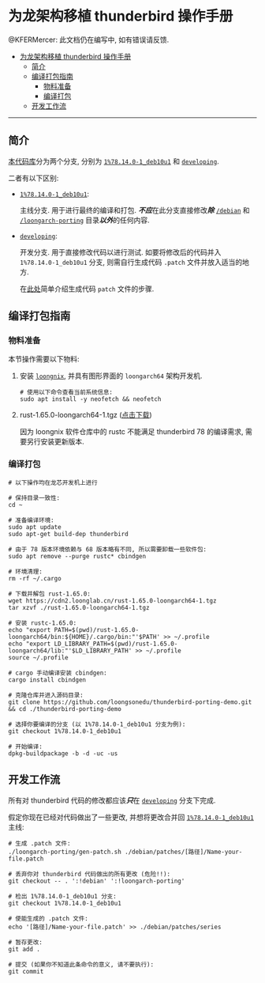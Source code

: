 # 为龙架构移植 thunderbird 操作手册

@KFERMercer: 此文档仍在编写中, 如有错误请反馈.

- [为龙架构移植 thunderbird 操作手册](#为龙架构移植-thunderbird-操作手册)
  - [简介](#简介)
  - [编译打包指南](#编译打包指南)
    - [物料准备](#物料准备)
    - [编译打包](#编译打包)
  - [开发工作流](#开发工作流)

---

## 简介

[本代码库](https://github.com/loongsonedu/thunderbird-porting-demo.git)分为两个分支, 分别为 [`1%78.14.0-1_deb10u1`](https://github.com/loongsonedu/thunderbird-porting-demo/tree/1%2578.14.0-1_deb10u1) 和 [`developing`](https://github.com/loongsonedu/thunderbird-porting-demo/tree/developing).

二者有以下区别:

- [`1%78.14.0-1_deb10u1`](https://github.com/loongsonedu/thunderbird-porting-demo/tree/1%2578.14.0-1_deb10u1):

    主线分支. 用于进行最终的编译和打包. ***不应***在此分支直接修改***除*** [`/debian`](https://github.com/loongsonedu/thunderbird-porting-demo/tree/1%2578.14.0-1_deb10u1/debian) 和 [`/loongarch-porting`](https://github.com/loongsonedu/thunderbird-porting-demo/tree/1%2578.14.0-1_deb10u1/loongarch-porting) 目录***以外***的任何内容.

- [`developing`](https://github.com/loongsonedu/thunderbird-porting-demo/tree/developing):

    开发分支. 用于直接修改代码以进行测试. 如要将修改后的代码并入 `1%78.14.0-1_deb10u1` 分支, 则需自行生成代码 `.patch` 文件并放入适当的地方.

    在[此处](#开发工作流)简单介绍生成代码 `patch` 文件的步骤.

## 编译打包指南

### 物料准备

本节操作需要以下物料:

1. 安装 [`loongnix`](http://www.loongnix.cn/zh/loongnix/), 并具有图形界面的 `loongarch64` 架构开发机.

   ```shell
   # 使用以下命令查看当前系统信息:
   sudo apt install -y neofetch && neofetch
   ```

2. rust-1.65.0-loongarch64-1.tgz ([点击下载](https://cdn2.loonglab.cn/rust-1.65.0-loongarch64-1.tgz))

    因为 loongnix 软件仓库中的 rustc 不能满足 thunderbird 78 的编译需求, 需要另行安装更新版本.

### 编译打包

```shell
# 以下操作均在龙芯开发机上进行

# 保持目录一致性:
cd ~

# 准备编译环境:
sudo apt update
sudo apt-get build-dep thunderbird

# 由于 78 版本环境依赖与 68 版本略有不同, 所以需要卸载一些软件包:
sudo apt remove --purge rustc* cbindgen

# 环境清理:
rm -rf ~/.cargo

# 下载并解包 rust-1.65.0:
wget https://cdn2.loonglab.cn/rust-1.65.0-loongarch64-1.tgz
tar xzvf ./rust-1.65.0-loongarch64-1.tgz

# 安装 rustc-1.65.0:
echo "export PATH=$(pwd)/rust-1.65.0-loongarch64/bin:${HOME}/.cargo/bin:"'$PATH' >> ~/.profile
echo "export LD_LIBRARY_PATH=$(pwd)/rust-1.65.0-loongarch64/lib:"'$LD_LIBRARY_PATH' >> ~/.profile
source ~/.profile

# cargo 手动编译安装 cbindgen:
cargo install cbindgen

# 克隆仓库并进入源码目录:
git clone https://github.com/loongsonedu/thunderbird-porting-demo.git && cd ./thunderbird-porting-demo

# 选择你要编译的分支 (以 1%78.14.0-1_deb10u1 分支为例):
git checkout 1%78.14.0-1_deb10u1

# 开始编译:
dpkg-buildpackage -b -d -uc -us
```

## 开发工作流

所有对 thunderbird 代码的修改都应该***只***在 [`developing`](https://github.com/loongsonedu/thunderbird-porting-demo/tree/developing) 分支下完成.

假定你现在已经对代码做出了一些更改, 并想将更改合并回 [`1%78.14.0-1_deb10u1`](https://github.com/loongsonedu/thunderbird-porting-demo/tree/1%2578.14.0-1_deb10u1) 主线:

```shell
# 生成 .patch 文件:
./loongarch-porting/gen-patch.sh ./debian/patches/[路径]/Name-your-file.patch

# 丢弃你对 thunderbird 代码做出的所有更改 (危险!!):
git checkout -- . ':!debian' ':!loongarch-porting'

# 检出 1%78.14.0-1_deb10u1 分支:
git checkout 1%78.14.0-1_deb10u1

# 使能生成的 .patch 文件:
echo '[路径]/Name-your-file.patch' >> ./debian/patches/series

# 暂存更改:
git add .

# 提交 (如果你不知道此条命令的意义, 请不要执行):
git commit
```
